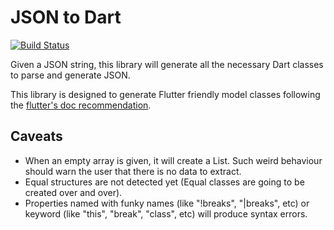 # JSON to Dart

[![Build Status](https://travis-ci.org/javiercbk/json_to_dart.svg?branch=master)](https://travis-ci.org/javiercbk/json_to_dart)

Given a JSON string, this library will generate all the necessary Dart classes to parse and generate JSON.

This library is designed to generate Flutter friendly model classes following the [flutter's doc recommendation](https://flutter.io/json/#serializing-json-manually-using-dartconvert).

## Caveats 

- When an empty array is given, it will create a List<Null>. Such weird behaviour should warn the user that there is no data to extract.
- Equal structures are not detected yet (Equal classes are going to be created over and over).
- Properties named with funky names (like "!breaks", "|breaks", etc) or keyword (like "this", "break", "class", etc) will produce syntax errors.

